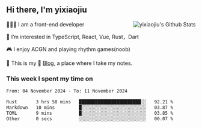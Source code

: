 ## Hi there, I'm yixiaojiu

<img align="right" src="https://bad-apple-github-readme.vercel.app/api?show_icons=true&hide_title=true&hide_rank=true&count_private=true&show_bg=1&username=yixiaojiu" alt="yixiaojiu's Github Stats"/>

🧑🏻‍💻 I am a front-end developer

👀 I’m interested in TypeScript, React, Vue, Rust，Dart

🎮 I enjoy ACGN and playing rhythm games(noob)

🌱 This is my 📝 [Blog](https://note.yixiaojiu.top), a place where I take my notes.

### This week I spent my time on

<!--START_SECTION:waka-->

```txt
From: 04 November 2024 - To: 11 November 2024

Rust       3 hrs 58 mins   ███████████████████████░░   92.21 %
Markdown   10 mins         █░░░░░░░░░░░░░░░░░░░░░░░░   03.87 %
TOML       9 mins          █░░░░░░░░░░░░░░░░░░░░░░░░   03.85 %
Other      0 secs          ░░░░░░░░░░░░░░░░░░░░░░░░░   00.07 %
```

<!--END_SECTION:waka-->
